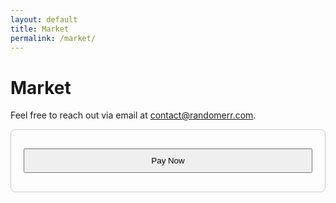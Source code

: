 ```yaml
---
layout: default
title: Market
permalink: /market/
---
```


# Market

Feel free to reach out via email at [contact@randomerr.com](mailto:contact@randomerr.com).



<script src="https://js.stripe.com/v3/"></script>

<style>
  /* Basic styling for checkout form */
  .checkout-form {
    max-width: 600px;
    margin: 0 auto;
    padding: 20px;
    border: 1px solid #ccc;
    border-radius: 8px;
  }

  .checkout-form input,
  .checkout-form button {
    width: 100%;
    padding: 10px;
    margin: 10px 0;
  }

</style>

<form id="payment-form" class="checkout-form">
  <div id="card-element">
    <!-- A Stripe Element will be inserted here. -->
  </div>
  <button id="submit">Pay Now</button>
  <div id="error-message"></div>
</form>

<script src="{{ site.baseurl }}/server/checkout.js"></script>


<script>
    // checkout.js
    const stripe = Stripe('pk_test_51PulULDDaepf7cjiBCJQ4wxoptuvOfsdiJY6tvKxW3uXZsMUome7vfsIORlSEZiaG4q20ZLSqEMiBIuHi7Fsy9dP00nytmrtYb'); // Replace with your Stripe publishable key
    const elements = stripe.elements();
    const cardElement = elements.create('card');
    cardElement.mount('#card-element');

    const form = document.getElementById('payment-form');
    const errorMessage = document.getElementById('error-message');

    form.addEventListener('submit', async (event) => {
    event.preventDefault();

    const { token, error } = await stripe.createToken(cardElement);

    if (error) {
    errorMessage.textContent = error.message;
    } else {
    // Send the token to your server
    fetch('/charge', {
    method: 'POST',
    headers: {
    'Content-Type': 'application/json'
    },
    body: JSON.stringify({ token: token.id })
    }).then(response => {
    if (response.ok) {
    alert('Payment successful!');
    window.location.href = 'thank-you.html'; // Redirect to a thank you page or home page
    } else {
    errorMessage.textContent = 'Payment failed.';
    }
    });
    }
    });
</script>
